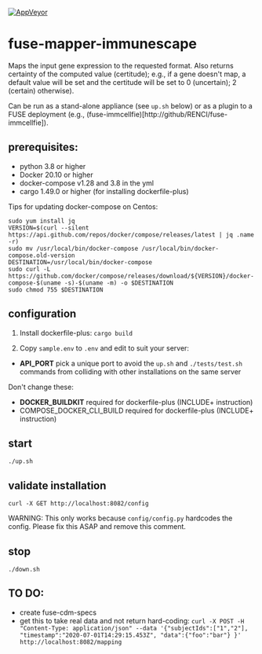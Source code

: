 [![AppVeyor](https://img.shields.io/docker/cloud/build/txscience/fuse-mapper-immunespace?style=plastic)](https://hub.docker.com/repository/docker/txscience/fuse-mapper-immunescape/builds)

# fuse-mapper-immunescape

Maps the input gene expression to the requested format. Also returns certainty of the computed value (certitude); e.g., if a gene doesn't map, a default value will be set and the certitude will be set to 0 (uncertain); 2 (certain) otherwise).

Can be run as a stand-alone appliance (see `up.sh` below) or as a plugin to a FUSE deployment (e.g., (fuse-immcellfie)[http://github/RENCI/fuse-immcellfie]).

## prerequisites:
* python 3.8 or higher
* Docker 20.10 or higher
* docker-compose v1.28 and 3.8 in the yml
* cargo 1.49.0 or higher (for installing dockerfile-plus)

Tips for updating docker-compose on Centos:

```
sudo yum install jq
VERSION=$(curl --silent https://api.github.com/repos/docker/compose/releases/latest | jq .name -r)
sudo mv /usr/local/bin/docker-compose /usr/local/bin/docker-compose.old-version
DESTINATION=/usr/local/bin/docker-compose
sudo curl -L https://github.com/docker/compose/releases/download/${VERSION}/docker-compose-$(uname -s)-$(uname -m) -o $DESTINATION
sudo chmod 755 $DESTINATION
```

## configuration

1. Install dockerfile-plus:
`cargo build`

2. Copy `sample.env` to `.env` and edit to suit your server:
* __API_PORT__ pick a unique port to avoid the `up.sh` and `./tests/test.sh` commands from colliding with other installations on the same server

Don't change these:
* __DOCKER_BUILDKIT__ required for dockerfile-plus (INCLUDE+ instruction)
* COMPOSE_DOCKER_CLI_BUILD required for dockerfile-plus (INCLUDE+ instruction)


## start
```
./up.sh
```

## validate installation
```
curl -X GET http://localhost:8082/config
```
WARNING: This only works because `config/config.py` hardcodes the config. Please fix this ASAP and remove this comment.

## stop
```
./down.sh
```

## TO DO:

* create fuse-cdm-specs
* get this to take real data and not return hard-coding:
`curl -X POST -H "Content-Type: application/json" --data '{"subjectIds":["1","2"], "timestamp":"2020-07-01T14:29:15.453Z", "data":{"foo":"bar"} }' http://localhost:8082/mapping`
